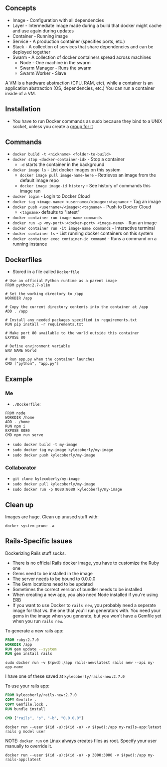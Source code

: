 ## Concepts

* Image - Configuration with all dependencies
* Layer - Intermediate image made during a build that docker might cache and use again during updates
* Container - Running image
* Service - A production container (specifies ports, etc.)
* Stack - A collection of services that share dependencies and can be deployed together
* Swarm - A collection of docker containers spread across machines
    * Node - One machine in the swarm
    * Swarm Manager - Runs the swarm
    * Swarm Worker - Slave

A VM is a hardware abstraction (CPU, RAM, etc), while a container is an application abstraction (OS, dependencies, etc.) You can run a container inside of a VM.

## Installation

* You have to run Docker commands as sudo because they bind to a UNIX socket, unless you create a [group for it](https://askubuntu.com/questions/477551/how-can-i-use-docker-without-sudo)

## Commands

* `docker build -t <nickname> <folder-to-build>`
* `docker stop <docker-container-id>` - Stop a container
    * `-d` starts the container in the background
* `docker image ls` - List docker images on this system
    * `docker image pull image-name-here` - Retrieves an image from the default image repo
    * `docker image image-id history` - See history of commands this image ran
* `docker login` - Login to Docker Cloud
* `docker tag <image-name> <username>/<image>:<tagname>` - Tag an image
* `docker push <username>/<image>:<tagname>` - Push to Docker Cloud
    * `<tagname>` defaults to "latest"
* `docker container run image-name commands`
* `docker run -p <my-port>:<docker-port> <image-name>` - Run an image
* `docker container run -it image-name commands` - Interactive terminal
* `docker container ls` - List running docker containers on this system
* `docker container exec container-id command` - Runs a command on a running instance

## Dockerfiles

* Stored in a file called `Dockerfile`

```
# Use an official Python runtime as a parent image
FROM python:2.7-slim

# Set the working directory to /app
WORKDIR /app

# Copy the current directory contents into the container at /app
ADD . /app

# Install any needed packages specified in requirements.txt
RUN pip install -r requirements.txt

# Make port 80 available to the world outside this container
EXPOSE 80

# Define environment variable
ENV NAME World

# Run app.py when the container launches
CMD ["python", "app.py"]
```

## Example

### Me

* `./Dockerfile`:

```docker
FROM node
WORKDIR /home
ADD . /home
RUN npm i
EXPOSE 8080
CMD npm run serve
```

* `sudo docker build -t my-image`
* `sudo docker tag my-image kylecoberly/my-image`
* `sudo docker push kylecoberly/my-image`

### Collaborator

* `git clone kylecoberly/my-image`
* `sudo docker pull kylecoberly/my-image`
* `sudo docker run -p 8080:8080 kylecoberly/my-image`

## Clean up

Images are huge. Clean up unused stuff with:

`docker system prune -a`

## Rails-Specific Issues

Dockerizing Rails stuff sucks.

* There is no official Rails docker image, you have to customize the Ruby one
* Gems need to be installed in the image
* The server needs to be bound to 0.0.0.0
* The Gem locations need to be updated
* Sometimes the correct version of bundler needs to be installed
* When creating a new app, you also need Node installed if you're using ERB
* If you want to use Docker to `rails new`, you probably need a seperate image for that vs. the one that you'll run generators with. You need your gems in the image when you generate, but you won't have a Gemfile yet when you run `rails new`.

To generate a new rails app:

```Dockerfile
FROM ruby:2.7.0
WORKDIR /app
RUN gem update --system
RUN gem install rails
```

`sudo docker run -v $(pwd):/app rails-new:latest rails new --api my-app-name`

I have one of these saved at `kylecoberly/rails-new:2.7.0`

To use your rails app:

```Dockerfile
FROM kylecoberly/rails-new:2.7.0
COPY Gemfile .
COPY Gemfile.lock .
RUN bundle install

CMD ["rails", "s", "-b", "0.0.0.0"]
```

`docker run --user $(id -u):$(id -u) -v $(pwd):/app my-rails-app:latest rails g model user`

NOTE: `docker run` on Linux always creates files as root. Specify your user manually to override it.

`docker run --user $(id -u):$(id -u) -p 3000:3000 -v $(pwd):/app my-rails-app:latest`
